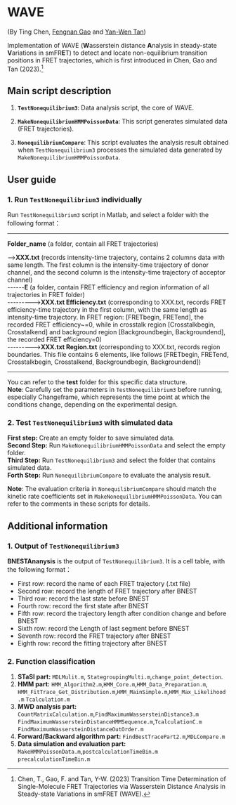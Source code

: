 # WAVE

(By Ting Chen, [Fengnan Gao](https://gaofn.xyz/ "Fengnan's Homepage") and [Yan-Wen Tan](https://phys.fudan.edu.cn/f7/50/c7605a63312/page.htm "Yan-Wen's faculty page"))

Implementation of WAVE (**W**asserstein distance **A**nalysis in steady-state **V**ariations in smFR**E**T) to detect and locate non-equilibrium transition positions in FRET trajectories, which is first introduced in Chen, Gao and Tan (2023).[^1]

[^1]: Chen, T., Gao, F. and Tan, Y-W. (2023) Transition Time Determination of Single-Molecule FRET Trajectories via Wasserstein Distance Analysis in Steady-state Variations in smFRET (WAVE).

## Main script description

1. **`TestNonequilibrium3`**: Data analysis script, the core of WAVE. 

2. **`MakeNonequilibriumHMMPoissonData`**: This script generates simulated data (FRET trajectories).

3. **`NonequilibriumCompare`**: This script evaluates the analysis result obtained when `TestNonequilibrium3` processes the simulated data generated by `MakeNonequilibriumHMMPoissonData`.

## User guide

### 1. Run `TestNonequilibrium3` individually

Run `TestNonequilibrium3` script in Matlab, and select a folder with the following format：
***
****Folder_name**** (a folder, contain all FRET trajectories)  

-->**XXX.txt** (records intensity-time trajectory, contains 2 columns data with same length. The first column is the intensity-time trajectory of donor channel, and the second column is the intensity-time trajectory of acceptor channel)  
------****E**** (a folder, contain FRET efficiency and region information of all trajectories in FRET folder)  
--------->**XXX.txt Efficiency.txt** (corresponding to XXX.txt, records FRET efficiency-time  trajectory in the first column, with the same length as intensity-time trajectory. In FRET region: [FRETbegin, FRETend], the recorded FRET efficiency~=0, while in crosstalk region [Crosstalkbegin, Crosstalkend] and background region [Backgroundbegin, Backgroundend], the recorded FRET efficiency=0)  
--------->**XXX.txt Region.txt** (corresponding to XXX.txt, records region boundaries. This file contains 6 elements, like follows [FRETbegin, FRETend, Crosstalkbegin, Crosstalkend, Backgroundbegin, Backgroundend])
***
You can refer to the **test** folder for this specific data structure.  
**Note**: Carefully set the parameters in `TestNonequilibrium3` before running, especially Changeframe, which represents the time point at which the conditions change, depending on the experimental design.

### 2. Test `TestNonequilibrium3` with simulated data

**First step:** Create an empty folder to save simulated data.  
**Second Step:** Run `MakeNonequilibriumHMMPoissonData` and select the empty folder.  
**Third Step:** Run `TestNonequilibrium3` and select the folder that contains simulated data.  
**Forth Step:** Run `NonequilibriumCompare` to evaluate the analysis result.

**Note**: The evaluation criteria in `NonequilibriumCompare` should match the kinetic rate coefficients set in `MakeNonequilibriumHMMPoissonData`. You can refer to the comments in these scripts for details.

## Additional information

### 1. Output of `TestNonequilibrium3`

**BNESTAnanysis** is the output of `TestNonequilibrium3`. It is a cell table, with the following format：

- First row: record the name of each FRET trajectory (.txt file)
- Second row: record the length of FRET trajectory after BNEST
- Third row: record the last state before BNEST
- Fourth row: record the first state after BNEST
- Fifth row: record the trajectory length after condition change and before BNEST
- Sixth row: record the Length of last segment before BNEST
- Seventh row: record the FRET trajectory after BNEST
- Eighth row: record the fitting trajectory after BNEST

### 2. Function classification

1. **STaSI part:** `MDLMulit.m`, `StategroupingMulti.m`,`change_point_detection`.
2. **HMM part:** `HMM_Algorithm2.m`,`HMM_Core.m`,`HMM_Data_Preparation.m`,
`HMM_FitTrace_Get_Distribution.m`,`HMM_MainSimple.m`,`HMM_Max_Likelihood.m`
`Tcalculation.m`
3. **MWD  analysis part:** `CountMatrixCalculation.m`,`FindMaximumWassersteinDistance3.m`
`FindMaximumWassersteinDistanceHMMSequence.m`,`TcalculationC.m`
`FindMaximumWassersteinDistanceOutOrder.m`
4. **Forward/Backward algorithm part:** `FindBestTracePart2.m`,`MDLCompare.m`
5. **Data simulation and evaluation part:** `MakeHMMPoissonData.m`,`postcalculationTimeBin.m`
`precalculationTimeBin.m`
